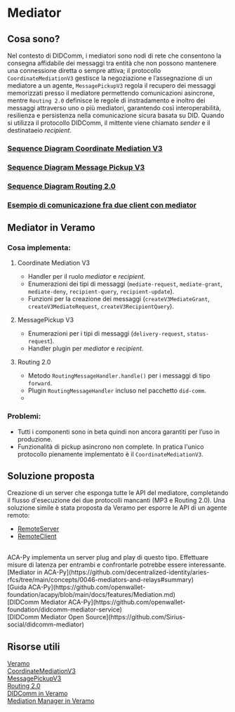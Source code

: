 # Mediator

## Cosa sono? 
Nel contesto di DIDComm, i mediatori sono nodi di rete che consentono la consegna affidabile dei messaggi tra entità che non possono mantenere 
una connessione diretta o sempre attiva; il protocollo `CoordinateMediationV3` gestisce la negoziazione e l’assegnazione di un mediatore a un agente, 
`MessagePickupV3` regola il recupero dei messaggi memorizzati presso il mediatore permettendo comunicazioni asincrone, mentre `Routing 2.0` definisce le 
regole di instradamento e inoltro dei messaggi attraverso uno o più mediatori, garantendo così interoperabilità, resilienza e persistenza nella 
comunicazione sicura basata su DID. Quando si utilizza il protocollo DIDComm, il mittente viene chiamato *sender* e il destinataeio *recipient*.

### [Sequence Diagram Coordinate Mediation V3](CoordinatemediationV3.md)
### [Sequence Diagram Message Pickup V3](MessagePickupV3.md)
### [Sequence Diagram Routing 2.0](Routing2.md)
### [Esempio di comunicazione fra due client con mediator](ClientComm.md)

## Mediator in Veramo

### Cosa implementa:
1. Coordinate Mediation V3 
   - Handler per il ruolo *mediator* e *recipient*.  
   - Enumerazioni dei tipi di messaggi (`mediate-request`, `mediate-grant`, `mediate-deny`, `recipient-query`, `recipient-update`).  
   - Funzioni per la creazione dei messaggi (`createV3MediateGrant`, `createV3MediateRequest`, `createV3RecipientQuery`).

2. MessagePickup V3
   - Enumerazioni per i tipi di messaggi (`delivery-request`, `status-request`).  
   - Handler plugin per *mediator* e *recipient*.

3. Routing 2.0  
   - Metodo `RoutingMessageHandler.handle()` per i messaggi di tipo `forward`.  
   - Plugin `RoutingMessageHandler` incluso nel pacchetto `did-comm`.
   - 
### Problemi:
- Tutti i componenti sono in beta quindi non ancora garantiti per l’uso in produzione.  
- Funzionalità di pickup asincrono non complete. In pratica l'unico protocollo pienamente implementato è il `CoordinateMediationV3`.

## Soluzione proposta
Creazione di un server che esponga tutte le API del mediatore, completando il flusso d'esecuzione dei due protocolli mancanti (MP3 e Routing 2.0). Una soluzione simile è stata proposta da Veramo per esporre le API di un agente remoto: 
- [RemoteServer](https://veramo.io/docs/api/remote-server)
- [RemoteClient](https://veramo.io/docs/api/remote-client)
</br>
ACA-Py implementa un server plug and play di questo tipo. Effettuare misure di latenza per entrambi e confrontarle potrebbe essere interessante. </br>
[Mediator in ACA-Py](https://github.com/decentralized-identity/aries-rfcs/tree/main/concepts/0046-mediators-and-relays#summary) </br>
[Guida ACA-Py](https://github.com/openwallet-foundation/acapy/blob/main/docs/features/Mediation.md)  </br>
[DIDComm Mediator ACA-Py](https://github.com/openwallet-foundation/didcomm-mediator-service)  </br>
[DIDComm Mediator Open Source](https://github.com/Sirius-social/didcomm-mediator)  </br>


## Risorse utili 
[Veramo](https://github.com/decentralized-identity/veramo) </br>
[CoordinateMediationV3](https://didcomm.org/coordinate-mediation/3.0/) </br>
[MessagePickupV3](https://didcomm.org/messagepickup/3.0/) </br>
[Routing 2.0](https://didcomm.org/routing/2.0/) </br>
[DIDComm in Veramo](https://github.com/decentralized-identity/veramo/tree/next/packages/did-comm) </br>
[Mediation Manager in Veramo](https://github.com/decentralized-identity/veramo/tree/next/packages/mediation-manager) </br>

